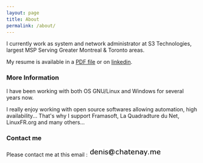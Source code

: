 ```yaml
---
layout: page
title: About
permalink: /about/
---
```


I currently work as system and network administrator at S3 Technologies, largest MSP Serving Greater
Montreal & Toronto areas.

My resume is available in a [PDF file](http://blog.chatenay.me/cv/Resume_Denis_CHATENAY.pdf) or on [linkedin](https://www.linkedin.com/in/denischatenay).

### More Information

I have been working with both OS GNU/Linux and Windows for several years now.

I really enjoy working with open source softwares allowing automation, high availability... That's why I support Framasoft, La Quadradture du Net, LinuxFR.org and many others...

### Contact me

Please contact me at this email : ![email](https://raw.githubusercontent.com/denischatenay/denischatenay.github.io/master/images/email.png)
